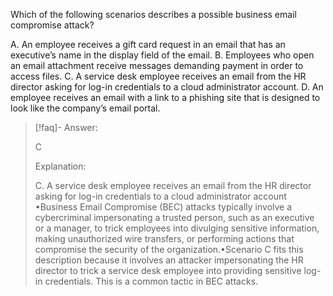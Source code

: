 
Which of the following scenarios describes a possible business email compromise attack? 

A. An employee receives a gift card request in an email that has an executive’s name in the display field of the email. 
B. Employees who open an email attachment receive messages demanding payment in order to access files. 
C. A service desk employee receives an email from the HR director asking for log-in credentials to a cloud administrator account. 
D. An employee receives an email with a link to a phishing site that is designed to look like the company’s email portal.

> [!faq]- Answer:
> 
> C 
> 
> Explanation: 
> 
> C. A service desk employee receives an email from the HR director asking for log-in credentials to a cloud administrator account •Business Email Compromise (BEC) attacks typically involve a cybercriminal impersonating a trusted person, such as an executive or a manager, to trick employees into divulging sensitive information, making unauthorized wire transfers, or performing actions that compromise the security of the organization.•Scenario C fits this description because it involves an attacker impersonating the HR director to trick a service desk employee into providing sensitive log-in credentials. This is a common tactic in BEC attacks.


